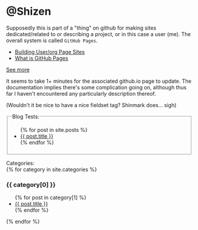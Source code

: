 # @Shizen

Supposedly this is part of a "thing" on github for making sites dedicated/related to or describing a project, or in this case a user (me).  The overall system is called `GitHub Pages`.

- [Building User/org Page Sites](https://help.github.com/articles/user-organization-and-project-pages/)
- [What is GitHub Pages](https://help.github.com/articles/what-is-github-pages/)

[See more](Another.md)

It seems to take 1+ minutes for the associated github.io page to update.  The documentation implies there's some complication going on, although thus far I haven't encountered any particularly description thereof.

(Wouldn't it be nice to have a nice fieldset tag?  Shinmark does... sigh)

<fieldset>
  <legend>Blog Tests:</legend>  
  <ul>
    {% for post in site.posts %}
      <li>
        <a href="{{ post.url }}">{{ post.title }}</a>
      </li>
    {% endfor %}
  </ul>
</fieldset>

Categories:  
{% for category in site.categories %}
  <h3>{{ category[0] }}</h3>
  <ul>
    {% for post in category[1] %}
      <li><a href="{{ post.url }}">{{ post.title }}</a></li>
    {% endfor %}
  </ul>
{% endfor %}
